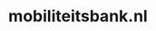 ---
layout: post
title: "mobiliteitsbank.nl"
internal_url: "/dutchgov/mobiliteitsbank.nl.html"
subdomains_count: 10
all_subdomains_count: 21
urls_count: 10
ssl_rank: 0
http_rank: 59.6
url_link: /data/mobiliteitsbank.nl/urls.txt
all_subdomains_link: /data/mobiliteitsbank.nl/all_subdomains.txt
subdomains_link: /data/mobiliteitsbank.nl/subdomains.txt
categories: dutchgov
---
